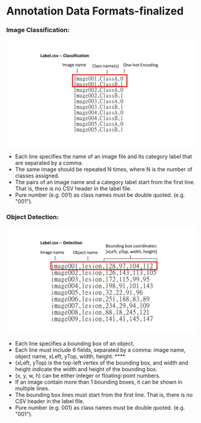 # Annotation Data Formats-finalized

### Image Classification: 

![](../.gitbook/assets/labelcsv1%20%281%29.jpg)

* Each line specifies the name of an image file and its category label that are separated by a comma. 
* The same image should be repeated N times, where N is the number of classes assigned. 
* The pairs of an image name and a category label start from the first line. That is, there is no CSV header in the label file. 
* Pure number \(e.g. 001\) as  class names must be double quoted. \(e.g. "001"\). 

### Object Detection:

![](../.gitbook/assets/labelcsv2.jpg)

* Each line specifies a bounding box of an object.
* Each line must include 6 fields, separated by a comma: image name, object name, xLeft, yTop, width, height. ****
* \(xLeft, yTop\) is the top-left vertex of the bounding box, and width and height indicate the width and height of the bounding box. 
* \(x, y, w, h\) can be either integer or floating-point numbers. 
* If an image contain more than 1 bounding boxes, it can be shown in multiple lines.
* The bounding box lines must start from the first line. That is, there is no CSV header in the label file. 
* Pure number \(e.g. 001\) as class names must be double quoted. \(e.g. "001"\). 



